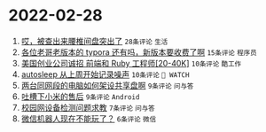 # 2022-02-28

1. [哎，被查出来腰椎间盘突出了](https://www.v2ex.com/t/836810) `28条评论` `生活`
1. [各位老哥老版本的 typora 还有吗，新版本要收费了啊](https://www.v2ex.com/t/836813) `15条评论` `程序员`
1. [美国创业公司诚招 前端和 Ruby 工程师[20-40K]](https://www.v2ex.com/t/836805) `10条评论` `酷工作`
1. [autosleep 从上周开始记录噪声](https://www.v2ex.com/t/836802) `10条评论` ` WATCH`
1. [两台同网段的电脑如何架设共享盘啊](https://www.v2ex.com/t/836817) `9条评论` `问与答`
1. [吐槽下小米的售后](https://www.v2ex.com/t/836815) `9条评论` `Android`
1. [校园网设备检测问题求教](https://www.v2ex.com/t/836801) `7条评论` `问与答`
1. [微信机器人现在不能玩了？](https://www.v2ex.com/t/836822) `6条评论` `微信`
